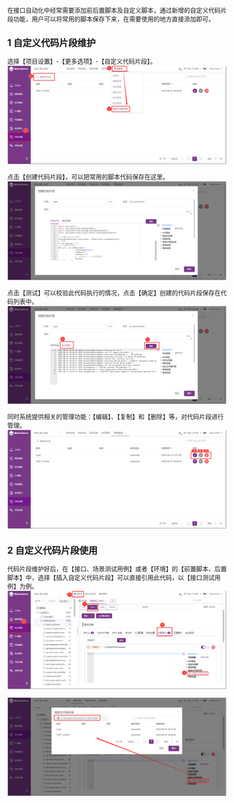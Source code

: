 在接口自动化中经常需要添加前后置脚本及自定义脚本，通过新增的自定义代码片段功能，用户可以将常用的脚本保存下来，在需要使用的地方直接添加即可。

## 1 自定义代码片段维护
选择【项目设置】-【更多选项】-【自定义代码片段】。
![!项目设置](../../img/project_management/创建代码片段1.png)

点击【创建代码片段】，可以把常用的脚本代码保存在这里。
![!项目设置](../../img/project_management/创建代码片段2.png)

点击【测试】可以校验此代码执行的情况，点击【确定】创建的代码片段保存在代码列表中。
![!项目设置](../../img/project_management/创建代码片段3.png)

同时系统提供相关的管理功能：【编辑】、【复制】和【删除】等，对代码片段进行管理。
![!项目设置](../../img/project_management/代码列表操作.png)

## 2 自定义代码片段使用
代码片段维护好后，在【接口、场景测试用例】或者【环境】的【前置脚本、后置脚本】中，选择【插入自定义代码片段】可以直接引用此代码，以【接口测试用例】为例。
![!项目设置](../../img/project_management/插入自定义代码片段.png)

![!项目设置](../../img/project_management/插入自定义代码片段_1.png)